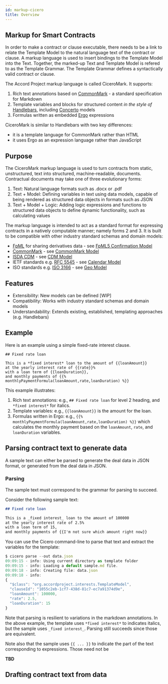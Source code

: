 ```yaml
---
id: markup-cicero
title: Overview
---
```


## Markup for Smart Contracts

In order to make a contract or clause executable, there needs to be a link to relate the Template Model to the natural language text of the contract or clause. A markup language is used to insert bindings to the Template Model into the Text. Together, the marked-up Text and Template Model is refered to as the Template Grammar. The Template Grammar defines a syntactically valid contract or clause.

The Accord Project markup language is called CiceroMark. It supports:
1. Rich text annotations based on [CommonMark](https://commonmark.org) - a standard specification for Markdown
2. Template variables and blocks for structured content _in the style of_ [Handlebars](https://handlebarsjs.com), including [Concerto](https://www.accordproject.org/projects/concerto/) models 
3. Formulas written as embedded [Ergo](https://docs.accordproject.org/docs/logic-ergo.html) expressions

CiceroMark is similar to Handlebars with two key differences:
- it is a template language for CommonMark rather than HTML
- it uses Ergo as an expression language rather than JavaScript

## Purpose

The CiceroMark markup language is used to turn contracts from static, unstructured, text into structured, machine-readable, documents. Contractual documents may take one of three evolutionary forms: 

1. Text: Natural language formats such as .docx or .pdf
2. Text + Model: Defining variables in text using data models, capable of being rendered as structured data objects in formats such as JSON
3. Text + Model + Logic: Adding logic expressions and functions to structured data objects to define dynamic functionality, such as calculating values

The markup language is intended to act as a standard format for expressing contracts in a natively computable manner; namely forms 2 and 3. It is built to be compatible with other industry standard schemas and domain models:

- [FpML](https://www.fpml.org/) for sharing derivatives data - see [FpML5 Confirmation Model](https://models.accordproject.org/fpml5/confirmation.html)
- [CommonMark](https://commonmark.org/) - see [CommonMark Model](https://models.accordproject.org/markdown/commonmark.html) 
- [ISDA CDM](https://www.isda.org/2019/10/14/isda-common-domain-model/) - see [CDM Model](https://models.accordproject.org/isda/org.isda.cdm.html) 
- IETF standards e.g. [RFC 5545](https://tools.ietf.org/html/rfc5545) - see [Calendar Model](https://models.accordproject.org/calendar/calendar.html)
- ISO standards e.g. [ISO 3166](https://www.iso.org/iso-3166-country-codes.html) - see [Geo Model](https://models.accordproject.org/geo.html)

## Features

- Extensibility: New models can be defined [WIP] 
- Compatibility: Works with industry standard schemas and domain models
- Understandability: Extends existing, established, templating approaches (e.g. Handlebars)

## Example

Here is an example using a simple fixed-rate interest clause.

```tem
## Fixed rate loan

This is a *fixed interest* loan to the amount of {{loanAmount}}
at the yearly interest rate of {{rate}}%
with a loan term of {{loanDuration}},
and monthly payments of {{% monthlyPaymentFormula(loanAmount,rate,loanDuration) %}}
```

This example illustrates:
1. Rich text annotations: e.g., `## Fixed rate loan` for level 2 heading, and `*fixed interest*` for italics.
2. Template variables: e.g., `{{loanAmount}}` is the amount for the loan.
3. Formulas written in Ergo: e.g., `{{% monthlyPaymentFormula(loanAmount,rate,loanDuration) %}}` which calculates the monthly payment based on the `loanAmount`, `rate`, and `loanDuration` variables.

## Parsing contract text to generate data

A sample text can either be parsed to generate the deal data in JSON format, or generated from the deal data in JSON.

### Parsing

The sample text must correspond to the grammar for parsing to succeed.

Consider the following sample text:
```md
## Fixed rate loan

This is a _fixed interest_ loan to the amount of 100000
at the yearly interest rate of 2.5%
with a loan term of 15,
and monthly payments of {{I'm not sure which amount right now}}
```

You can use the Cicero command-line to parse that text and extract the variables for the template:
```js
$ cicero parse --out data.json 
09:09:15 - info: Using current directory as template folder
09:09:15 - info: Loading a default sample.md file.
09:09:18 - info: Creating file: data.json
09:09:18 - info:
{
  "$class": "org.accordproject.interests.TemplateModel",
  "clauseId": "1055c2eb-1cf7-438d-81c7-ec7a91374d9e",
  "loanAmount": 100000,
  "rate": 2.5,
  "loanDuration": 15
}
```

Note that parsing is resilient to variations in the markdown annotations. In the above example, the template uses `*fixed interest*` to indicates italics, but the sample uses `_fixed interest_`. Parsing still succeeds since those are equivalent.

Note also that the sample uses `{{ ... }}` to indicate the part of the text corresponding to expressions. Those need not be 

**TBD**

## Drafting contract text from data

